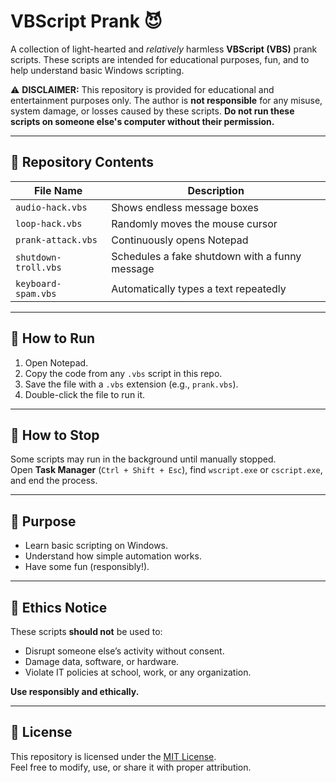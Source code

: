 # VBScript Prank 😈

A collection of light-hearted and *relatively* harmless **VBScript (VBS)** prank scripts. These scripts are intended for educational purposes, fun, and to help understand basic Windows scripting.

⚠️ **DISCLAIMER:**
This repository is provided for educational and entertainment purposes only. The author is **not responsible** for any misuse, system damage, or losses caused by these scripts. **Do not run these scripts on someone else's computer without their permission.**

---

## 📁 Repository Contents

| File Name | Description |
|-----------|-------------|
| `audio-hack.vbs` | Shows endless message boxes |
| `loop-hack.vbs` | Randomly moves the mouse cursor |
| `prank-attack.vbs` | Continuously opens Notepad |
| `shutdown-troll.vbs` | Schedules a fake shutdown with a funny message |
| `keyboard-spam.vbs` | Automatically types a text repeatedly |

---

## 🧪 How to Run

1. Open Notepad.
2. Copy the code from any `.vbs` script in this repo.
3. Save the file with a `.vbs` extension (e.g., `prank.vbs`).
4. Double-click the file to run it.

---

## 🛑 How to Stop

Some scripts may run in the background until manually stopped.  
Open **Task Manager** (`Ctrl + Shift + Esc`), find `wscript.exe` or `cscript.exe`, and end the process.

---

## 🧠 Purpose

- Learn basic scripting on Windows.
- Understand how simple automation works.
- Have some fun (responsibly!).

---

## 📌 Ethics Notice

These scripts **should not** be used to:
- Disrupt someone else’s activity without consent.
- Damage data, software, or hardware.
- Violate IT policies at school, work, or any organization.

**Use responsibly and ethically.**

---

## 📄 License

This repository is licensed under the [MIT License](LICENSE).  
Feel free to modify, use, or share it with proper attribution.
